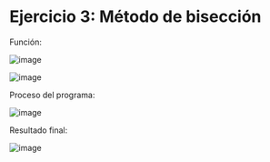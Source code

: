 # Ejercicio 3: Método de bisección 

Función:

![image](https://github.com/22030130/Numerical-Methods-/assets/147437999/dbb577c4-6f8d-4cb5-ae16-2f29fb9b09e1)

![image](https://github.com/22030130/Numerical-Methods-/assets/147437999/c50366e8-c481-489a-855b-70be1e036ba6)

Proceso del programa:

![image](https://github.com/22030130/Numerical-Methods-/assets/147437999/f29709a7-cd5a-476b-ac1c-00f1b474f3e8)

Resultado final:

![image](https://github.com/22030130/Numerical-Methods-/assets/147437999/112a5bcc-ac3f-4b1b-8ed2-d94f9e264729)



